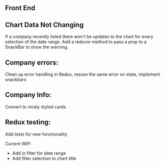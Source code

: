 ## Front End

## Chart Data Not Changing
If a company recently listed there won't be updates to the chart for every selection of the date range. Add a reducer method to pass a prop to a SnackBar to show the warning.

## Company errors:
Clean up error handling in Redux, resuse the same error on state, implement snackbars

## Company Info:
Convert to nicely styled cards

## Redux testing:
Add tests for new functionality

_Current WIP:_
- Add in filter for date range
- Add filter selection to chart title
